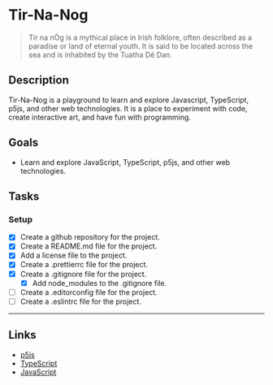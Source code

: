 # Tir-Na-Nog

> Tír na nÓg is a mythical place in Irish folklore, often described as a paradise or land of eternal youth. It is said to be located across the sea and is inhabited by the Tuatha Dé Dan.

## Description

Tir-Na-Nog is a playground to learn and explore Javascript, TypeScript, p5js, and other web technologies. It is a place to experiment with code, create interactive art, and have fun with programming.

## Goals

- Learn and explore JavaScript, TypeScript, p5js, and other web technologies.

## Tasks

### Setup

- [x] Create a github repository for the project.
- [x] Create a README.md file for the project.
- [x] Add a license file to the project.
- [x] Create a .prettierrc file for the project.
- [x] Create a .gitignore file for the project.
  - [x] Add node_modules to the .gitignore file.
- [ ] Create a .editorconfig file for the project.
- [ ] Create a .eslintrc file for the project.

---

## Links

- [p5js](https://p5js.org/)
- [TypeScript](https://www.typescriptlang.org/)
- [JavaScript](https://www.javascript.com/)

